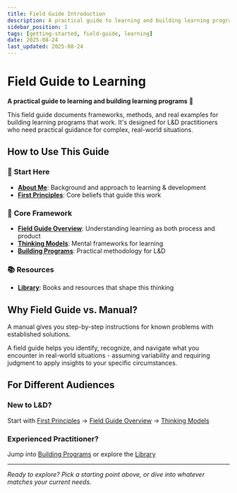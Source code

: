 ```yaml
---
title: Field Guide Introduction
description: A practical guide to learning and building learning programs
sidebar_position: 1
tags: [getting-started, field-guide, learning]
date: 2025-08-24
last_updated: 2025-08-24
---
```


# Field Guide to Learning

**A practical guide to learning and building learning programs** 🌱

This field guide documents frameworks, methods, and real examples for building learning programs that work. It's designed for L&D practitioners who need practical guidance for complex, real-world situations.

## How to Use This Guide

### 🧭 **Start Here**
- **[About Me](/docs/about-me)**: Background and approach to learning & development
- **[First Principles](/docs/first-principles)**: Core beliefs that guide this work

### 🌱 **Core Framework**
- **[Field Guide Overview](/docs/field-guide/)**: Understanding learning as both process and product
- **[Thinking Models](/docs/field-guide/thinking-models-learning)**: Mental frameworks for learning
- **[Building Programs](/docs/field-guide/thinking-models-ld)**: Practical methodology for L&D

### 📚 **Resources**
- **[Library](/docs/library)**: Books and resources that shape this thinking

## Why Field Guide vs. Manual?

A manual gives you step-by-step instructions for known problems with established solutions.

A field guide helps you identify, recognize, and navigate what you encounter in real-world situations - assuming variability and requiring judgment to apply insights to your specific circumstances.

## For Different Audiences

### **New to L&D?**
Start with [First Principles](/docs/first-principles) → [Field Guide Overview](/docs/field-guide/) → [Thinking Models](/docs/field-guide/thinking-models-learning)

### **Experienced Practitioner?**
Jump into [Building Programs](/docs/field-guide/thinking-models-ld) or explore the [Library](/docs/library)

---

*Ready to explore? Pick a starting point above, or dive into whatever matches your current needs.*
